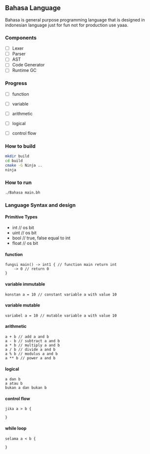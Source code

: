 ## Bahasa Language

Bahasa is general purpose programming language that is designed in indonesian language just for fun not for production use yaaa.

### Components

- [ ] Lexer
- [ ] Parser
- [ ] AST
- [ ] Code Generator
- [ ] Runtime GC

### Progress

- [ ] function
- [ ] variable
- [ ] arithmetic
- [ ] logical
- [ ] control flow


### How to build

```bash
mkdir build
cd build
cmake -G Ninja ..
ninja
```

### How to run

```bash
./Bahasa main.bh
```

### Language Syntax and design

#### Primitive Types

- int // os bit
- uint // os bit
- bool // true, false equal to int
- float // os bit
#### function


```
fungsi main() -> int1 { // function main return int
    -> 0 // return 0
}
```

#### variable immutable

```
konstan a = 10 // constant variable a with value 10
```

#### variable mutable

```
variabel a = 10 // mutable variable a with value 10
```

#### arithmetic

```
a + b // add a and b
a - b // subtract a and b
a * b // multiply a and b
a / b // divide a and b
a % b // modulus a and b
a ** b // power a and b
```

#### logical

```
a dan b 
a atau b
bukan a dan bukan b
```

#### control flow

```
jika a > b {

}
```

#### while loop

```
selama a < b {

}
```